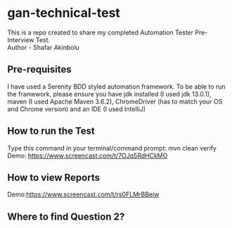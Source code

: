 # gan-technical-test
This is a repo created to share my completed Automation Tester Pre-Interview Test.<br />
Author - Shafar Akinbolu<br />

## Pre-requisites
I have used a Serenity BDD styled automation framework. To be able to run the framework, please ensure you have jdk installed (I used jdk 13.0.1), maven (I used Apache Maven 3.6.2), ChromeDriver (has to match your OS and Chrome version) and an IDE (I used IntelliJ)

## How to run the Test
Type this command in your terminal/command prompt: mvn clean verify<br />
Demo: https://www.screencast.com/t/7OJq5RdHCkMO

## How to view Reports
Demo:https://www.screencast.com/t/rs0FLMrBBeiw

## Where to find Question 2?
